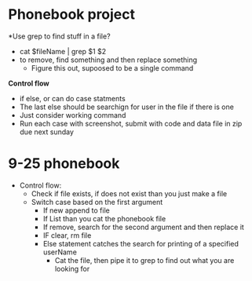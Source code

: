 # Phonebook project
*Use grep to find stuff in a file?
  * cat $fileName | grep $1 $2
* to remove, find something and then replace something
  * Figure this out, supoosed to be a single command 

**Control flow**
* if else, or can do case statments
* The last else should be searchign for user in the file if there is one
* Just consider working command
* Run each case with screenshot, submit with code and data file in zip due next sunday

# 9-25 phonebook
* Control flow:
  * Check if file exists, if does not exist than you just make a file
  * Switch case based on the first argument
    * If new append to file
    * If List than you cat the phonebook file
    * If remove, search for the second argument and then replace it
    * IF clear, rm file
    * Else statement catches the search for printing of a specified userName
      * Cat the file, then pipe it to grep to find out what you are looking for
